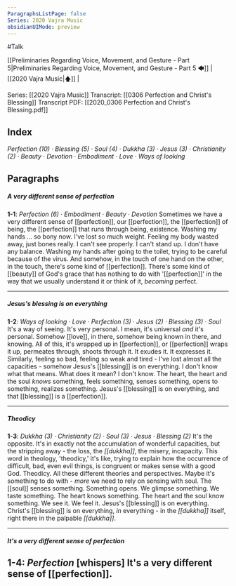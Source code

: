 ```yaml
---
ParagraphsListPage: false
Series: 2020 Vajra Music
obsidianUIMode: preview
---
```

#Talk

[[Preliminaries Regarding Voice, Movement, and Gesture - Part 5|Preliminaries Regarding Voice, Movement, and Gesture - Part 5 🡄]] | [[2020 Vajra Music|🡅]] | 

Series: [[2020 Vajra Music]]
Transcript: [[0306 Perfection and Christ's Blessing]]
Transcript PDF: [[2020_0306 Perfection and Christ's Blessing.pdf]]

## Index
<span class="counts">_<a data-href="Perfection" class="internal-link">Perfection</a> (10) · <a data-href="Blessing" class="internal-link">Blessing</a> (5) · <a data-href="Soul" class="internal-link">Soul</a> (4) · <a data-href="Dukkha" class="internal-link">Dukkha</a> (3) · <a data-href="Jesus" class="internal-link">Jesus</a> (3) · <a data-href="Christianity" class="internal-link">Christianity</a> (2) · <a data-href="Beauty" class="internal-link">Beauty</a> · <a data-href="Devotion" class="internal-link">Devotion</a> · <a data-href="Embodiment" class="internal-link">Embodiment</a> · <a data-href="Love" class="internal-link">Love</a> · <a data-href="Ways of looking" class="internal-link">Ways of looking</a>_</span>
<br/>

## Paragraphs
##### A very different sense of perfection
<span class="counts">**<a aria-label-position="top" aria-label="0306 Perfection and Christs Blessing > ^1-1" data-href="0306 Perfection and Christ's Blessing#^1-1" class="internal-link">1-1</a>**: _<a data-href="Perfection" class="internal-link">Perfection</a> (6) · <a data-href="Embodiment" class="internal-link">Embodiment</a> · <a data-href="Beauty" class="internal-link">Beauty</a> · <a data-href="Devotion" class="internal-link">Devotion</a>_</span>
<span class="paragraph">Sometimes we have a very different sense of [[perfection]], our [[perfection]], the [[perfection]] of being, the [[perfection]] that runs through being, existence. Washing my hands … so bony now. I've lost so much weight. Feeling my <a aria-label-position="top" aria-label="Embodiment" data-href="Embodiment" class="internal-link">body</a> wasted away, just bones really. I can't see properly. I can't stand up. I don't have any balance. Washing my hands after going to the toilet, trying to be careful because of the virus. And somehow, in the touch of one hand on the other, in the touch, there's some kind of [[perfection]]. There's some kind of [[beauty]] of God's <a aria-label-position="top" aria-label="Devotion" data-href="Devotion" class="internal-link">grace</a> that has nothing to do with '[[perfection]]' in the way that we usually understand it or think of it, _becoming_ perfect.</span>

---
##### Jesus's blessing is on everything
<span class="counts">**<a aria-label-position="top" aria-label="0306 Perfection and Christs Blessing > ^1-2" data-href="0306 Perfection and Christ's Blessing#^1-2" class="internal-link">1-2</a>**: _<a data-href="Ways of looking" class="internal-link">Ways of looking</a> · <a data-href="Love" class="internal-link">Love</a> · <a data-href="Perfection" class="internal-link">Perfection</a> (3) · <a data-href="Jesus" class="internal-link">Jesus</a> (2) · <a data-href="Blessing" class="internal-link">Blessing</a> (3) · <a data-href="Soul" class="internal-link">Soul</a>_</span>
<span class="paragraph">It's a <a aria-label-position="top" aria-label="Ways of looking" data-href="Ways of looking" class="internal-link">way of seeing</a>. It's very personal. I mean, it's universal _and_ it's personal. Somehow [[love]], in there, somehow being known in there, and knowing. All of this, it's wrapped up in [[perfection]], or [[perfection]] wraps it up, permeates through, shoots through it. It exudes it. It expresses it. Similarly, feeling so bad, feeling so weak and tired - I've lost almost all the capacities - somehow <a data-href="Jesus" class="internal-link">Jesus</a>'s [[blessing]] is on everything. I don't know what that means. What does it mean? I don't know. The heart, <a aria-label-position="top" aria-label="Soul" data-href="Soul" class="internal-link">the heart and the soul</a> _knows_ something, feels something, senses something, opens to something, realizes something. <a data-href="Jesus" class="internal-link">Jesus</a>'s [[blessing]] is on everything, and that [[blessing]] is a [[perfection]].</span>

---
##### Theodicy
<span class="counts">**<a aria-label-position="top" aria-label="0306 Perfection and Christs Blessing > ^1-3" data-href="0306 Perfection and Christ's Blessing#^1-3" class="internal-link">1-3</a>**: _<a data-href="Dukkha" class="internal-link">Dukkha</a> (3) · <a data-href="Christianity" class="internal-link">Christianity</a> (2) · <a data-href="Soul" class="internal-link">Soul</a> (3) · <a data-href="Jesus" class="internal-link">Jesus</a> · <a data-href="Blessing" class="internal-link">Blessing</a> (2)_</span>
<span class="paragraph">It's the opposite. It's in exactly not the accumulation of wonderful capacities, but the stripping away - the loss, the _[[dukkha]]_, the misery, incapacity. This word in theology, '<a aria-label-position="top" aria-label="Christianity" data-href="Christianity" class="internal-link">theodicy</a>,' it's like, trying to explain how the occurrence of difficult, bad, even evil things, is congruent or makes sense with a good God. <a aria-label-position="top" aria-label="Christianity" data-href="Christianity" class="internal-link">Theodicy</a>. All these different theories and perspectives. Maybe it's something to do with - _more_ we need to rely on <a aria-label-position="top" aria-label="Soul" data-href="Soul" class="internal-link">sensing with soul</a>. The [[soul]] senses something. Something opens. We glimpse something. We taste something. The heart knows something. <a aria-label-position="top" aria-label="Soul" data-href="Soul" class="internal-link">The heart and the soul</a> know something. We see it. We feel it. <a data-href="Jesus" class="internal-link">Jesus</a>'s [[blessing]] is on everything. Christ's [[blessing]] is on everything, _in_ everything - in the _[[dukkha]]_ itself, right there in the palpable _[[dukkha]]_.</span>

---
##### It's a very different sense of perfection
<span class="counts">**<a aria-label-position="top" aria-label="0306 Perfection and Christs Blessing > ^1-4" data-href="0306 Perfection and Christ's Blessing#^1-4" class="internal-link">1-4</a>**: _<a data-href="Perfection" class="internal-link">Perfection</a>_</span>
<span class="paragraph">[whispers] It's a very different sense of [[perfection]].</span>
---
